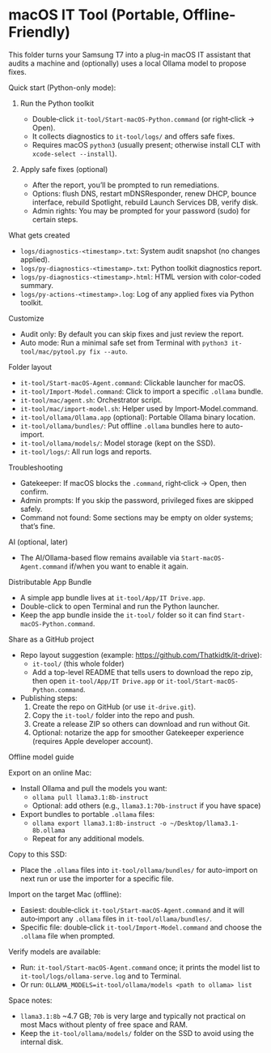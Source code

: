 # macOS IT Tool (Portable, Offline-Friendly)

This folder turns your Samsung T7 into a plug-in macOS IT assistant that audits a machine and (optionally) uses a local Ollama model to propose fixes.

Quick start (Python-only mode):

1) Run the Python toolkit
   - Double‑click `it-tool/Start-macOS-Python.command` (or right‑click → Open).
   - It collects diagnostics to `it-tool/logs/` and offers safe fixes.
   - Requires macOS `python3` (usually present; otherwise install CLT with `xcode-select --install`).

2) Apply safe fixes (optional)
   - After the report, you’ll be prompted to run remediations.
   - Options: flush DNS, restart mDNSResponder, renew DHCP, bounce interface, rebuild Spotlight, rebuild Launch Services DB, verify disk.
   - Admin rights: You may be prompted for your password (sudo) for certain steps.

What gets created

- `logs/diagnostics-<timestamp>.txt`: System audit snapshot (no changes applied).
- `logs/py-diagnostics-<timestamp>.txt`: Python toolkit diagnostics report.
- `logs/py-diagnostics-<timestamp>.html`: HTML version with color-coded summary.
- `logs/py-actions-<timestamp>.log`: Log of any applied fixes via Python toolkit.

Customize

- Audit only: By default you can skip fixes and just review the report.
- Auto mode: Run a minimal safe set from Terminal with `python3 it-tool/mac/pytool.py fix --auto`.

Folder layout

- `it-tool/Start-macOS-Agent.command`: Clickable launcher for macOS.
- `it-tool/Import-Model.command`: Click to import a specific `.ollama` bundle.
- `it-tool/mac/agent.sh`: Orchestrator script.
- `it-tool/mac/import-model.sh`: Helper used by Import-Model.command.
- `it-tool/ollama/Ollama.app` (optional): Portable Ollama binary location.
- `it-tool/ollama/bundles/`: Put offline `.ollama` bundles here to auto-import.
- `it-tool/ollama/models/`: Model storage (kept on the SSD).
- `it-tool/logs/`: All run logs and reports.

Troubleshooting

- Gatekeeper: If macOS blocks the `.command`, right‑click → Open, then confirm.
- Admin prompts: If you skip the password, privileged fixes are skipped safely.
- Command not found: Some sections may be empty on older systems; that’s fine.

AI (optional, later)
- The AI/Ollama-based flow remains available via `Start-macOS-Agent.command` if/when you want to enable it again.

Distributable App Bundle
- A simple app bundle lives at `it-tool/App/IT Drive.app`.
- Double-click to open Terminal and run the Python launcher.
- Keep the app bundle inside the `it-tool/` folder so it can find `Start-macOS-Python.command`.

Share as a GitHub project
- Repo layout suggestion (example: https://github.com/Thatkidtk/it-drive):
  - `it-tool/` (this whole folder)
  - Add a top-level README that tells users to download the repo zip, then open `it-tool/App/IT Drive.app` or `it-tool/Start-macOS-Python.command`.
- Publishing steps:
  1) Create the repo on GitHub (or use `it-drive.git`).
  2) Copy the `it-tool/` folder into the repo and push.
  3) Create a release ZIP so others can download and run without Git.
  4) Optional: notarize the app for smoother Gatekeeper experience (requires Apple developer account).

Offline model guide

Export on an online Mac:
- Install Ollama and pull the models you want:
  - `ollama pull llama3.1:8b-instruct`
  - Optional: add others (e.g., `llama3.1:70b-instruct` if you have space)
- Export bundles to portable `.ollama` files:
  - `ollama export llama3.1:8b-instruct -o ~/Desktop/llama3.1-8b.ollama`
  - Repeat for any additional models.

Copy to this SSD:
- Place the `.ollama` files into `it-tool/ollama/bundles/` for auto-import on next run
  or use the importer for a specific file.

Import on the target Mac (offline):
- Easiest: double‑click `it-tool/Start-macOS-Agent.command` and it will auto‑import any `.ollama` files in `it-tool/ollama/bundles/`.
- Specific file: double‑click `it-tool/Import-Model.command` and choose the `.ollama` file when prompted.

Verify models are available:
- Run: `it-tool/Start-macOS-Agent.command` once; it prints the model list to `it-tool/logs/ollama-serve.log` and to Terminal.
- Or run: `OLLAMA_MODELS=it-tool/ollama/models <path to ollama> list`

Space notes:
- `llama3.1:8b` ~4.7 GB; `70b` is very large and typically not practical on most Macs without plenty of free space and RAM.
- Keep the `it-tool/ollama/models/` folder on the SSD to avoid using the internal disk.
